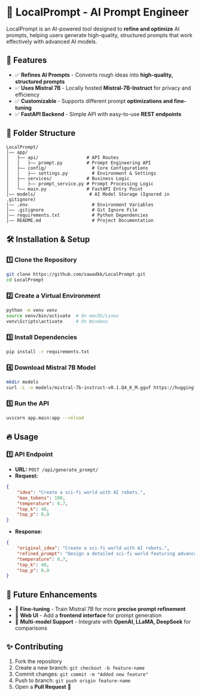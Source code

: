 # 🚀 LocalPrompt - AI Prompt Engineer

LocalPrompt is an AI-powered tool designed to **refine and optimize** AI prompts, helping users generate high-quality, structured prompts that work effectively with advanced AI models.

## 📌 Features
- ✅ **Refines AI Prompts** - Converts rough ideas into **high-quality, structured prompts**  
- ✅ **Uses Mistral 7B** - Locally hosted **Mistral-7B-Instruct** for privacy and efficiency  
- ✅ **Customizable** - Supports different prompt **optimizations and fine-tuning**  
- ✅ **FastAPI Backend** - Simple API with easy-to-use **REST endpoints**  

## 📂 Folder Structure
```
LocalPrompt/
│️—— app/
│   ├—— api/                  # API Routes
│   │   ├—— prompt.py         # Prompt Engineering API
│   ├—— config/                 # Core Configurations
│   │   ├—— settings.py         # Environment & Settings
│   ├—— services/             # Business Logic
│   │   ├—— prompt_service.py # Prompt Processing Logic
│   └—— main.py               # FastAPI Entry Point
│️—— models/                    # AI Model Storage (Ignored in .gitignore)
│️—— .env                        # Environment Variables
│️—— .gitignore                  # Git Ignore File
│️—— requirements.txt            # Python Dependencies
│️—— README.md                   # Project Documentation
```

## 🛠 Installation & Setup

### **1️⃣ Clone the Repository**
```bash
git clone https://github.com/sawadkk/LocalPrompt.git
cd LocalPrompt
```

### **2️⃣ Create a Virtual Environment**
```bash
python -m venv venv
source venv/bin/activate  # On macOS/Linux
venv\Scripts\activate     # On Windows
```

### **3️⃣ Install Dependencies**
```bash
pip install -r requirements.txt
```

### **4️⃣ Download Mistral 7B Model**
```bash
mkdir models
curl -L -o models/mistral-7b-instruct-v0.1.Q4_K_M.gguf https://huggingface.co/TheBloke/Mistral-7B-v0.1-GGUF/resolve/main/mistral-7b-v0.1.Q4_K_M.gguf?download=true
```

### **5️⃣ Run the API**
```bash
uvicorn app.main:app --reload
```

## 🔥 Usage
### **1️⃣ API Endpoint**
- **URL:** `POST /api/generate_prompt/`
- **Request:**
```json
{
    "idea": "Create a sci-fi world with AI robots.",
    "max_tokens": 100,
    "temperature": 0.7,
    "top_k": 40,
    "top_p": 0.9
}
```
- **Response:**
```json
{
    "original_idea": "Create a sci-fi world with AI robots.",
    "refined_prompt": "Design a detailed sci-fi world featuring advanced AI-driven civilizations...",
    "temperature": 0.7,
    "top_k": 40,
    "top_p": 0.9
}
```

## 📌 Future Enhancements
- 🔹 **Fine-tuning** - Train Mistral 7B for more **precise prompt refinement**  
- 🔹 **Web UI** - Add a **frontend interface** for prompt generation  
- 🔹 **Multi-model Support** - Integrate with **OpenAI, LLaMA, DeepSeek** for comparisons  

## ✨ Contributing
1. Fork the repository  
2. Create a new branch: `git checkout -b feature-name`  
3. Commit changes: `git commit -m "Added new feature"`  
4. Push to branch: `git push origin feature-name`  
5. Open a **Pull Request** 🎉  



